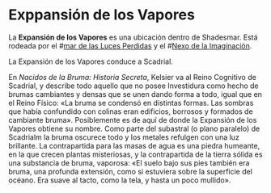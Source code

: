 # Exppansión de los Vapores

La **Expansión de los Vapores** es una ubicación dentro de Shadesmar. Está rodeada por el #[mar de las Luces Perdidas](locations/sea-of-lost-lights) y el #[Nexo de la Imaginación](locations/nexus-of-imagination).

La Expansión de los Vapores conduce a Scadrial.

En _Nacidos de la Bruma: Historia Secreta_, Kelsier va al Reino Cognitivo de Scadrial, y describe todo aquello que no posee Investidura como hecho de brumas cambiantes y densas que se unen dando forma a todo, igual que en el Reino Físico: «La bruma se condensó en distintas formas. Las sombras que había confundido con colinas eran edificios, borrosos y formados de cambiante bruma». Posiblemente es de aquí de donde la Expansión de los Vapores obtiene su nombre. Como parte del subastral (o plano paralelo) de Scadrialm la bruma oscurece todo y los metales refulgen con una luz brillante. La contrapartida para las masas de agua es una piedra humeante, en la que crecen plantas misteriosas, y la contrapartida de la tierra sólida es una substancia de bruma, vaporosa: «El suelo bajo sus pies también era bruma, una profunda extensión, como si estuviera sobre la superficie del océano. Era suave al tacto, como la tela, y hasta un poco mullido».
